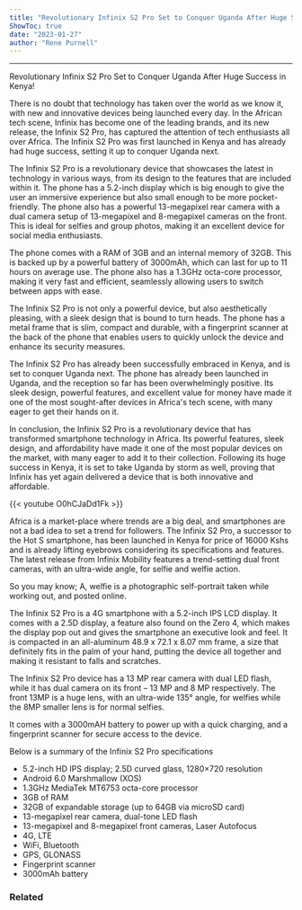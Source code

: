 ```yaml
---
title: "Revolutionary Infinix S2 Pro Set to Conquer Uganda After Huge Success in Kenya!"
ShowToc: true 
date: "2023-01-27"
author: "Rene Purnell"
---
```

*****
Revolutionary Infinix S2 Pro Set to Conquer Uganda After Huge Success in Kenya!

There is no doubt that technology has taken over the world as we know it, with new and innovative devices being launched every day. In the African tech scene, Infinix has become one of the leading brands, and its new release, the Infinix S2 Pro, has captured the attention of tech enthusiasts all over Africa. The Infinix S2 Pro was first launched in Kenya and has already had huge success, setting it up to conquer Uganda next.

The Infinix S2 Pro is a revolutionary device that showcases the latest in technology in various ways, from its design to the features that are included within it. The phone has a 5.2-inch display which is big enough to give the user an immersive experience but also small enough to be more pocket-friendly. The phone also has a powerful 13-megapixel rear camera with a dual camera setup of 13-megapixel and 8-megapixel cameras on the front. This is ideal for selfies and group photos, making it an excellent device for social media enthusiasts.

The phone comes with a RAM of 3GB and an internal memory of 32GB. This is backed up by a powerful battery of 3000mAh, which can last for up to 11 hours on average use. The phone also has a 1.3GHz octa-core processor, making it very fast and efficient, seamlessly allowing users to switch between apps with ease.

The Infinix S2 Pro is not only a powerful device, but also aesthetically pleasing, with a sleek design that is bound to turn heads. The phone has a metal frame that is slim, compact and durable, with a fingerprint scanner at the back of the phone that enables users to quickly unlock the device and enhance its security measures.

The Infinix S2 Pro has already been successfully embraced in Kenya, and is set to conquer Uganda next. The phone has already been launched in Uganda, and the reception so far has been overwhelmingly positive. Its sleek design, powerful features, and excellent value for money have made it one of the most sought-after devices in Africa's tech scene, with many eager to get their hands on it.

In conclusion, the Infinix S2 Pro is a revolutionary device that has transformed smartphone technology in Africa. Its powerful features, sleek design, and affordability have made it one of the most popular devices on the market, with many eager to add it to their collection. Following its huge success in Kenya, it is set to take Uganda by storm as well, proving that Infinix has yet again delivered a device that is both innovative and affordable.

{{< youtube O0hCJaDd1Fk >}} 



Africa is a market-place where trends are a big deal, and smartphones are not a bad idea to set a trend for followers. The Infinix S2 Pro, a successor to the Hot S smartphone, has been launched in Kenya for price of 16000 Kshs and is already lifting eyebrows considering its specifications and features. The latest release from Infinix Mobility features a trend-setting dual front cameras, with an ultra-wide angle, for selfie and welfie action.
 
So you may know; A, welfie is a photographic self-portrait taken while working out, and posted online.
 
The Infinix S2 Pro is a 4G smartphone with a 5.2-inch IPS LCD display. It comes with a 2.5D display, a feature also found on the Zero 4, which makes the display pop out and gives the smartphone an executive look and feel. It is compacted in an all-aluminum 48.9 x 72.1 x 8.07 mm frame, a size that definitely fits in the palm of your hand, putting the device all together and making it resistant to falls and scratches.
 


 
The Infinix S2 Pro device has a 13 MP rear camera with dual LED flash, while it has dual camera on its front – 13 MP and 8 MP respectively. The front 13MP is a huge lens, with an ultra-wide 135° angle, for welfies while the 8MP smaller lens is for normal selfies.
 

 
It comes with a 3000mAH battery to power up with a quick charging, and a fingerprint scanner for secure access to the device.
 
Below is a summary of the Infinix S2 Pro specifications
 
- 5.2-inch HD IPS display; 2.5D curved glass, 1280×720 resolution
 - Android 6.0 Marshmallow (XOS)
 - 1.3GHz MediaTek MT6753 octa-core processor
 - 3GB of RAM
 - 32GB of expandable storage (up to 64GB via microSD card)
 - 13-megapixel rear camera, dual-tone LED flash
 - 13-megapixel and 8-megapixel front cameras, Laser Autofocus
 - 4G, LTE
 - WiFi, Bluetooth
 - GPS, GLONASS
 - Fingerprint scanner
 - 3000mAh battery

 
### Related



